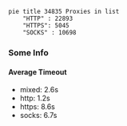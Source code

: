 
```mermaid
pie title 34835 Proxies in list
    "HTTP" : 22893
    "HTTPS": 5045
    "SOCKS" : 10698
```

### Some Info
#### Average Timeout

- mixed: 2.6s
- http: 1.2s
- https: 8.6s
- socks: 6.7s